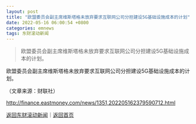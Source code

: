 ```yaml
---
layout: post
title: "欧盟委员会副主席维斯塔格未放弃要求互联网公司分担建设5G基础设施成本的计划"
date: 2022-05-16 06:00:54 +0800
categories: emnews
tags: 东财滚动新闻
---
```

> 欧盟委员会副主席维斯塔格未放弃要求互联网公司分担建设5G基础设施成本的计划。

<p>欧盟委员会副主席维斯塔格未放弃要求互联网公司分担建设5G基础设施成本的计划。</p><p class="em_media">（文章来源：财联社）</p>

<http://finance.eastmoney.com/news/1351,202205162379590712.html>

[返回东财滚动新闻](//finews.withounder.com/emnews/)｜[返回首页](//finews.withounder.com/)